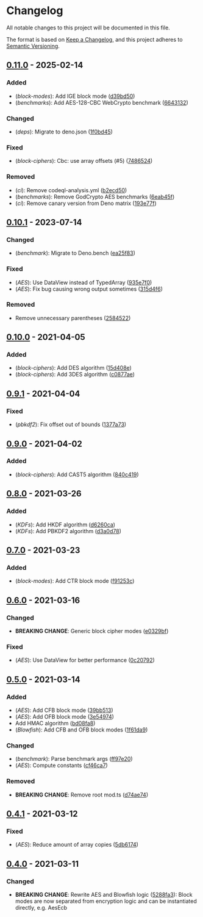 # Changelog

All notable changes to this project will be documented in this file.

The format is based on [Keep a Changelog](https://keepachangelog.com/en/1.0.0/),
and this project adheres to [Semantic Versioning](https://semver.org/spec/v2.0.0.html).

## [0.11.0] - 2025-02-14

### Added
-  (*block-modes*): Add IGE block mode ([d39bd50](https://github.com/aykxt/crypto/commit/d39bd504b5d6bcb396de759cf639665eb120f9cb))
-  (*benchmarks*): Add AES-128-CBC WebCrypto benchmark ([6643132](https://github.com/aykxt/crypto/commit/66431325efc6a1a057230099389c3ef841678be3))


### Changed
-  (*deps*): Migrate to deno.json ([1f0bd45](https://github.com/aykxt/crypto/commit/1f0bd457e27efd3c317ff0d3ed74e79ab3be56f1))


### Fixed
-  (*block-ciphers*): Cbc: use array offsets (#5) ([7486524](https://github.com/aykxt/crypto/commit/7486524fa8a42a75693db7826082e66050d48067))


### Removed
-  (*ci*): Remove codeql-analysis.yml ([b2ecd50](https://github.com/aykxt/crypto/commit/b2ecd50517e5e25766e21aea9a924788c596bab6))
-  (*benchmarks*): Remove GodCrypto AES benchmarks ([6eab45f](https://github.com/aykxt/crypto/commit/6eab45fc2f1f927fa836283f08282f6cd891debf))
-  (*ci*): Remove canary version from Deno matrix ([193e77f](https://github.com/aykxt/crypto/commit/193e77fde76e4a30591c4477c712e759c24f45db))

## [0.10.1] - 2023-07-14

### Changed
-  (*benchmark*): Migrate to Deno.bench ([ea25f83](https://github.com/aykxt/crypto/commit/ea25f831f0d3ec380dbcdb82f608e8bb7f1c8bf9))


### Fixed
-  (*AES*): Use DataView instead of TypedArray ([935e7f0](https://github.com/aykxt/crypto/commit/935e7f09cc5bd89e045ef1e7e0139ffe1a7f040b))
-  (*AES*): Fix bug causing wrong output sometimes ([315d4f6](https://github.com/aykxt/crypto/commit/315d4f675f412f56c21950eaade0fb1a12a45632))


### Removed
-  Remove unnecessary parentheses ([2584522](https://github.com/aykxt/crypto/commit/25845221f8bbca2fd8c74fafec1cf622ea8f670f))

## [0.10.0] - 2021-04-05

### Added
-  (*block-ciphers*): Add DES algorithm ([15d408e](https://github.com/aykxt/crypto/commit/15d408eb7b2c753fecaab48926499af6717af530))
-  (*block-ciphers*): Add 3DES algorithm ([c0877ae](https://github.com/aykxt/crypto/commit/c0877aebe586b3d4047ea69c3d434ea414bcd2c5))

## [0.9.1] - 2021-04-04

### Fixed
-  (*pbkdf2*): Fix offset out of bounds ([1377a73](https://github.com/aykxt/crypto/commit/1377a739fa80b2b26907616684e65c2bc124d220))

## [0.9.0] - 2021-04-02

### Added
-  (*block-ciphers*): Add CAST5 algorithm ([840c419](https://github.com/aykxt/crypto/commit/840c41963dbae0c59aa51f1529dae7720804d49c))

## [0.8.0] - 2021-03-26

### Added
-  (*KDFs*): Add HKDF algorithm ([d6260ca](https://github.com/aykxt/crypto/commit/d6260ca8e5aa3d987c05bd8ec36d7611e740128c))
-  (*KDFs*): Add PBKDF2 algorithm ([d3a0d78](https://github.com/aykxt/crypto/commit/d3a0d7873cd031d523f0a7798d249c9c59c4944f))

## [0.7.0] - 2021-03-23

### Added
-  (*block-modes*): Add CTR block mode ([f91253c](https://github.com/aykxt/crypto/commit/f91253cd39b9add21600f1038514732fc1fd2e17))

## [0.6.0] - 2021-03-16

### Changed
-  **BREAKING CHANGE**: Generic block cipher modes ([e0329bf](https://github.com/aykxt/crypto/commit/e0329bfa03ffa179d75b8769e6acadcda6c47d8e))


### Fixed
-  (*AES*): Use DataView for better performance ([0c20792](https://github.com/aykxt/crypto/commit/0c207923948049e2e8942ada7e31f93aef382803))

## [0.5.0] - 2021-03-14

### Added
-  (*AES*): Add CFB block mode ([39bb513](https://github.com/aykxt/crypto/commit/39bb513b7c46ae297f77b9aa0a67542e03c1be0a))
-  (*AES*): Add OFB block mode ([3e54974](https://github.com/aykxt/crypto/commit/3e54974fca3c35704d92bf9655d1c21040bc472b))
-  Add HMAC algorithm ([bd08fa8](https://github.com/aykxt/crypto/commit/bd08fa8706f283314bc1da7bd0c1ee139599afc6))
-  (*Blowfish*): Add CFB and OFB block modes ([1f61da9](https://github.com/aykxt/crypto/commit/1f61da999c691f6d9ff878f8e2bef19e32825e1b))


### Changed
-  (*benchmark*): Parse benchmark args ([ff97e20](https://github.com/aykxt/crypto/commit/ff97e20ff01ed4120a35642e7e28526425202757))
-  (*AES*): Compute constants ([cf46ca7](https://github.com/aykxt/crypto/commit/cf46ca721fefa55a16ff382813d7f2ea54ac7c64))


### Removed
-  **BREAKING CHANGE**: Remove root mod.ts ([d74ae74](https://github.com/aykxt/crypto/commit/d74ae7434533dd50c96515e6606c7e04512fa722))

## [0.4.1] - 2021-03-12

### Fixed
-  (*AES*): Reduce amount of array copies ([5db6174](https://github.com/aykxt/crypto/commit/5db61740f9ff3b69a877193d83f70971844d8674))

## [0.4.0] - 2021-03-11

### Changed
-  **BREAKING CHANGE**: Rewrite AES and Blowfish logic ([5288fa3](https://github.com/aykxt/crypto/commit/5288fa30fdc799c58e4c2c4de81b3eca9cc83e6b)):
Block modes are now separated from encryption
logic and can be instantiated directly, e.g. AesEcb


[0.11.0]: https://github.com/aykxt/crypto/compare/v0.10.1..v0.11.0
[0.10.1]: https://github.com/aykxt/crypto/compare/v0.10.0..v0.10.1
[0.10.0]: https://github.com/aykxt/crypto/compare/v0.9.1..v0.10.0
[0.9.1]: https://github.com/aykxt/crypto/compare/v0.9.0..v0.9.1
[0.9.0]: https://github.com/aykxt/crypto/compare/v0.8.0..v0.9.0
[0.8.0]: https://github.com/aykxt/crypto/compare/v0.7.0..v0.8.0
[0.7.0]: https://github.com/aykxt/crypto/compare/v0.6.0..v0.7.0
[0.6.0]: https://github.com/aykxt/crypto/compare/v0.5.0..v0.6.0
[0.5.0]: https://github.com/aykxt/crypto/compare/v0.4.1..v0.5.0
[0.4.1]: https://github.com/aykxt/crypto/compare/v0.4.0..v0.4.1
[0.4.0]: https://github.com/aykxt/crypto/compare/v0.3.5..v0.4.0

<!-- generated by git-cliff -->
